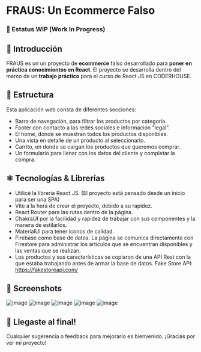 # FRAUS: Un Ecommerce Falso

### 📶 Estatus WIP (Work In Progress)

## 📄 Introducción
FRAUS es un un proyecto de **ecommerce** falso desarrollado para **poner en práctica conocimientos en React**.
El proyecto se desarrolla dentro del marco de un **trabajo práctico** para el curso de React JS en CODERHOUSE.

## 🧱 Estructura
Esta aplicación web consta de diferentes secciones:

 - Barra de navegación, para filtrar los productos por categoría.
 - Footer con contacto a las redes sociales e información "legal".
 - El home, donde se muestran todos los productos disponibles.
 - Una vista en detalle de un producto al seleccionarlo.
 - Carrito, en donde se cargan los productos que queremos comprar.
 - Un formulario para llenar con los datos del cliente y completar la compra.

## ⚛️ Tecnologías & Librerías

- Utilicé la librería React JS. (El proyecto está pensado desde un inicio para ser una SPA)
- Vite a la hora de crear el proyecto, debido a su rapidez.
- React Router para las rutas dentro de la página.
- ChakraUI por la facilidad y rapidez de trabajar con sus componentes y la manera de estilarlos.
- MaterialUI para tener iconos de calidad.
- Firebase como base de datos. La página se comunica directamente con Firestore para administrar los artículos que se encuentran disponibles y las ventas que se realizan.
- Los productos y sus características se copiaron de una API Rest con la que estaba trabajando antes de armar la base de datos. Fake Store API: https://fakestoreapi.com/

## 📸 Screenshots

![image](https://user-images.githubusercontent.com/64755566/202360451-953b481f-7dfc-4e7c-b6a3-5b99ed697396.png)
![image](https://user-images.githubusercontent.com/64755566/202360560-264ed817-8a53-4462-81e5-a38939f5694a.png)
![image](https://user-images.githubusercontent.com/64755566/202360646-2f79cd11-53f9-4b57-b477-a64a19ed98c4.png)
![image](https://user-images.githubusercontent.com/64755566/202360701-9daa1089-b123-4911-a218-29320f1e10f3.png)
![image](https://user-images.githubusercontent.com/64755566/202360804-44cb98f2-f3b1-4e33-92fa-e7f5c774f606.png)


## 🧉 Llegaste al final!
Cualquier sugerencia o feedback para mejorarlo es bienvenido.
¡Gracias por ver mi proyecto!
